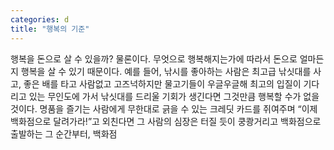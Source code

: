 ```yaml
---
categories: d
title: "행복의 기준"
---
```

행복을 돈으로 살 수 있을까? 물론이다. 무엇으로 행복해지는가에 따라서 돈으로 얼마든지 행복을 살 수 있기 때문이다. 예를 들어, 낚시를 좋아하는 사람은 최고급 낚싯대를 사고, 좋은 배를 타고 사람없고 고즈넉하지만 물고기들이 우글우글해 최고의 입질이 기다리고 있는 무인도에 가서 낚싯대를 드리울 기회가 생긴다면 그것만큼 행복할 수가 없을 것이다. 명품을 즐기는 사람에게 무한대로 긁을 수 있는 크레딧 카드를 쥐여주며 “이제 백화점으로 달려가라!”고 외친다면 그 사람의 심장은 터질 듯이 쿵쾅거리고 백화점으로 출발하는 그 순간부터, 백화점